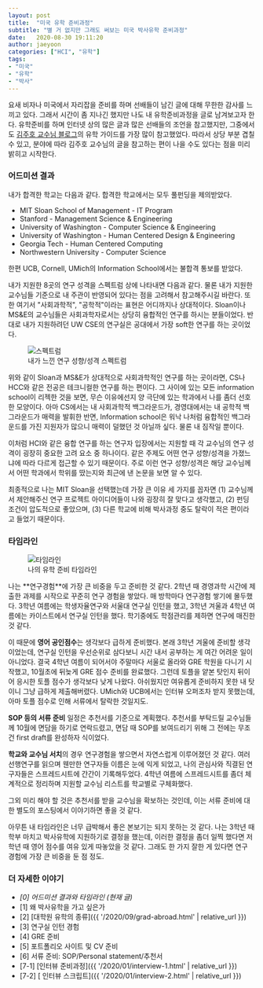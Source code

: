 ```yaml
---
layout: post
title:  "미국 유학 준비과정"
subtitle: "별 거 없지만 그래도 써보는 미국 박사유학 준비과정"
date:   2020-08-30 19:11:20
author: jaeyoon
categories: ["HCI", "유학"]
tags:
- "미국"
- "유학"
- "박사"
---
```




요새 비자나 미국에서 자리잡을 준비를 하며 선배들이 남긴 글에 대해 무한한 감사를 느끼고 있다. 그래서 시간이 좀 지나긴 했지만 나도 내 유학준비과정을 글로 남겨보고자 한다. 유학준비를 하며 인터넷 상의 많은 글과 많은 선배들의 조언을 참고했지만, 그중에서도 [김주호 교수님 블로그](http://mcpanic.com/)의 유학 가이드를 가장 많이 참고했었다. 따라서 상당 부분 겹칠 수 있고, 분야에 따라 김주호 교수님의 글을 참고하는 편이 나을 수도 있다는 점을 미리 밝히고 시작한다.

### 어드미션 결과

내가 합격한 학교는 다음과 같다. 합격한 학교에서는 모두 풀펀딩을 제의받았다.

- MIT Sloan School of Management - IT Program
- Stanford - Management Science & Engineering
- University of Washington - Computer Science & Engineering
- University of Washington - Human Centered Design & Engineering
- Georgia Tech - Human Centered Computing
- Northwestern University - Computer Science

한편 UCB, Cornell, UMich의 Information School에서는 불합격 통보를 받았다. 

내가 지원한 8곳의 연구 성격을 스펙트럼 상에 나타내면 다음과 같다. 물론 내가 지원한 교수님들 기준으로 내 주관이 반영되어 있다는 점을 고려해서 참고해주시길 바란다. 또한 여기서 "사회과학적", "공학적"이라는 표현은 어디까지나 상대적이다. Sloan이나 MS&E의 교수님들은 사회과학자로서는 상당히 융합적인 연구를 하시는 분들이었다. 반대로 내가 지원하려던 UW CSE의 연구실은 공대에서 가장 soft한 연구를 하는 곳이었다.

<figure><img data-action="zoom" src="{{ '/assets/img/200830/spectrum.jpg' | relative_url }}" alt="스펙트럼"><figcaption>내가 느낀 연구 성향/성격 스펙트럼</figcaption></figure>
위와 같이 Sloan과 MS&E가 상대적으로 사회과학적인 연구를 하는 곳이라면, CS나 HCC와 같은 전공은 테크니컬한 연구를 하는 편이다. 그 사이에 있는 모든 information school이 리젝한 것을 보면, 무슨 이유에선지 양 극단에 있는 학과에서 나를 좀더 선호한 모양이다. 아마 CS에서는 내 사회과학적 백그라운드가, 경영대에서는 내 공학적 백그라운드가 매력을 발휘한 반면, Information school은 워낙 나처럼 융합적인 백그라운드를 가진 지원자가 많으니 매력이 덜했던 것 아닐까 싶다. 물론 내 짐작일 뿐이다.

이처럼 HCI와 같은 융합 연구를 하는 연구자 입장에서는 지원할 때 각 교수님의 연구 성격이 굉장히 중요한 고려 요소 중 하나이다. 같은 주제도 어떤 연구 성향/성격을 가졌느냐에 따라 다르게 접근할 수 있기 때문이다. 주로 이런 연구 성향/성격은 해당 교수님께서 어떤 학과에서 학위를 땄는지와 최근에 낸 논문을 보면 알 수 있다.

최종적으로 나는 MIT Sloan을 선택했는데 가장 큰 이유 세 가지를 꼽자면 (1) 교수님께서 제안해주신 연구 프로젝트 아이디어들이 나와 굉장히 잘 맞다고 생각했고, (2) 펀딩 조건이 압도적으로 좋았으며, (3) 다른 학교에 비해 박사과정 중도 탈락이 적은 편이라고 들었기 때문이다. 

### 타임라인

<figure><img data-action="zoom" src="{{ '/assets/img/200830/timeline.jpg' | relative_url }}" alt="타임라인"><figcaption>나의 유학 준비 타임라인</figcaption></figure>
나는 **연구경험**에 가장 큰 비중을 두고 준비한 것 같다. 2학년 때 경영과학 시간에 제출한 과제를 시작으로 꾸준히 연구 경험을 쌓았다. 매 방학마다 연구경험 쌓기에 몰두했다. 3학년 여름에는 학생자율연구와 서울대 연구실 인턴을 했고, 3학년 겨울과 4학년 여름에는 카이스트에서 연구실 인턴을 했다. 학기중에도 학점관리를 제하면 연구에 매진한 것 같다.    

이 때문에 **영어 공인점수**는 생각보다 급하게 준비했다. 본래 3학년 겨울에 준비할 생각이었는데, 연구실 인턴을 우선순위로 삼다보니 시간 내서 공부하는 게 여간 어려운 일이 아니었다. 결국 4학년 여름이 되어서야 주말마다 서울로 올라와 GRE 학원을 다니기 시작했고, 10월초에 뒤늦게 GRE 점수 준비를 완료했다. 그런데 토플을 얕본 탓인지 뒤이어 응시한 토플 점수가 생각보다 낮게 나왔다. 아쉬웠지만 여유롭게 준비하지 못한 내 탓이니 그냥 급하게 제출해버렸다. UMich와 UCB에서는 인터뷰 오퍼조차 받지 못했는데, 아마 토플 점수로 인해 서류에서 탈락한 것일지도.

**SOP 등의 서류 준비** 일정은 추천서를 기준으로 계획했다. 추천서를 부탁드릴 교수님들께 10월에 면담을 하기로 연락드렸고, 면담 때 SOP를 보여드리기 위해 그 전에는 무조건 first draft를 완성하자 식이었다.

**학교와 교수님 서치**의 경우 연구경험을 쌓으면서 자연스럽게 이루어졌던 것 같다. 여러 선행연구를 읽으며 웬만한 연구자들 이름은 눈에 익게 되었고, 나의 관심사와 직결된 연구자들은 스프레드시트에 간간이 기록해두었다. 4학년 여름에 스프레드시트를 좀더 체계적으로 정리하며 지원할 교수님 리스트를 학교별로 구체화했다.

그외 미리 해야 할 것은 추천서를 받을 교수님을 확보하는 것인데, 이는 서류 준비에 대한 별도의 포스팅에서 이야기하면 좋을 것 같다.

아무튼 내 타임라인은 너무 급박해서 좋은 본보기는 되지 못하는 것 같다. 나는 3학년 때 학부 마치고 박사유학에 지원하기로 결정을 했는데, 이러한 결정을 좀더 일찍 했다면 저학년 때 영어 점수를 여유 있게 따놓았을 것 같다. 그래도 한 가지 잘한 게 있다면 연구 경험에 가장 큰 비중을 둔 점 정도. 

### 더 자세한 이야기

- *[0] 어드미션 결과와 타임라인 (현재 글)*
- [1] 왜 박사유학을 가고 싶은가
- [2] [대학원 유학의 종류]({{ '/2020/09/grad-abroad.html' | relative_url }})
- [3] 연구실 인턴 경험
- [4] GRE 준비 
- [5] 포트폴리오 사이트 및 CV 준비
- [6] 서류 준비: SOP/Personal statement/추천서
- [7-1] [인터뷰 준비과정]({{ '/2020/01/interview-1.html' | relative_url }})
- [7-2] [ 인터뷰 스크립트]({{ '/2020/01/interview-2.html' | relative_url }})